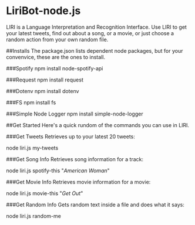 # LiriBot-node.js

LIRI is a Language Interpretation and Recognition Interface. Use LIRI to get your latest tweets, find out about a song, or a movie, or just choose a random action from your own random file.

##Installs
The package.json lists dependent node packages, but for your convenvice, these are the ones to install.

###Spotify
npm install node-spotify-api

###Request
npm install request

###Dotenv
npm install dotenv

###FS
npm install fs

###Simple Node Logger
npm install simple-node-logger

##Get Started
Here's a quick rundom of the commands you can use in LIRI.

###Get Tweets
Retrieves up to your latest 20 tweets:

node liri.js my-tweets

###Get Song Info
Retrieves song information for a track:

node liri.js spotify-this "*American Woman*"

###Get Movie Info
Retrieves movie information for a movie:

node liri.js movie-this "*Get Out*"

###Get Random Info
Gets random text inside a file and does what it says:

node liri.js random-me